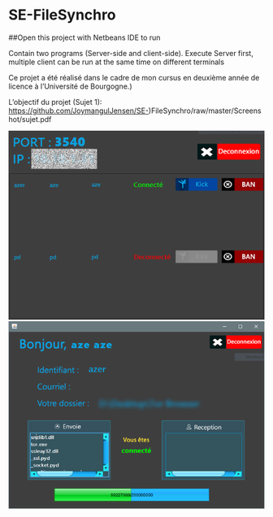 # SE-FileSynchro
##Open this project with Netbeans IDE to run

Contain two programs (Server-side and client-side). Execute Server first, multiple client can be run at the same time on different terminals


Ce projet a été réalisé dans le cadre de mon cursus en deuxième année de licence à l’Université de Bourgogne.)

L’objectif du projet (Sujet 1):  https://github.com/JoymangulJensen/SE-)FileSynchro/raw/master/Screenshot/sujet.pdf

![Alt Text]( https://github.com/JoymangulJensen/SE-FileSynchro/raw/master/Screenshot/Capture.PNG)
![Alt Text]( https://github.com/JoymangulJensen/SE-FileSynchro/raw/master/Screenshot/Capture1.PNG)
